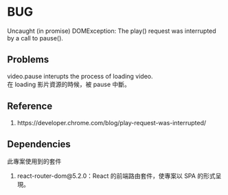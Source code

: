 # BUG
Uncaught (in promise) DOMException: The play() request was interrupted by a call to pause().
## Problems
video.pause interupts the process of loading video.
</br>
在 loading 影片資源的時候，被 pause 中斷。
## Reference

<ol>
    <li>https://developer.chrome.com/blog/play-request-was-interrupted/</li>
</ol>

## Dependencies
此專案使用到的套件
<ol>
    <li>react-router-dom@5.2.0：React 的前端路由套件，使專案以 SPA 的形式呈現。</li>
</ol>

